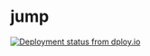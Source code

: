 jump
====

[![Deployment status from dploy.io](https://jump.dploy.io/badge/66802253890983/13687.png)](http://dploy.io)